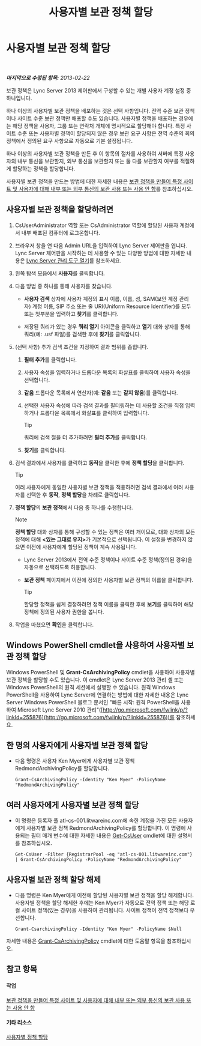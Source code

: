 ﻿---
title: 사용자별 보관 정책 할당
TOCTitle: 사용자별 보관 정책 할당
ms:assetid: a12ca483-b235-460f-b3fe-130fb3087264
ms:mtpsurl: https://technet.microsoft.com/ko-kr/library/Gg182560(v=OCS.15)
ms:contentKeyID: 49304570
ms.date: 08/24/2015
mtps_version: v=OCS.15
ms.translationtype: HT
---

# 사용자별 보관 정책 할당

 

_**마지막으로 수정된 항목:** 2013-02-22_

보관 정책은 Lync Server 2013 제어판에서 구성할 수 있는 개별 사용자 계정 설정 중 하나입니다.

하나 이상의 사용자별 보관 정책을 배포하는 것은 선택 사항입니다. 전역 수준 보관 정책이나 사이트 수준 보관 정책만 배포할 수도 있습니다. 사용자별 정책을 배포하는 경우에는 해당 정책을 사용자, 그룹 또는 연락처 개체에 명시적으로 할당해야 합니다. 특정 사이트 수준 또는 사용자별 정책이 할당되지 않은 경우 보관 요구 사항은 전역 수준의 회의 정책에서 정의된 요구 사항으로 자동으로 기본 설정됩니다.

하나 이상의 사용자별 보관 정책을 만든 후 이 항목의 절차를 사용하여 서버에 특정 사용자의 내부 통신을 보관할지, 외부 통신을 보관할지 또는 둘 다를 보관할지 여부를 적절하게 할당하는 정책을 할당합니다.

사용자별 보관 정책을 만드는 방법에 대한 자세한 내용은 [보관 정책을 만들어 특정 사이트 및 사용자에 대해 내부 또는 외부 통신의 보관 사용 또는 사용 안 함](lync-server-2013-creating-an-archiving-policy-to-enable-or-disable-archiving-of-internal-or-external-communications-for-specific-sites-or-users.md)를 참조하십시오.

## 사용자별 보관 정책을 할당하려면

1.  CsUserAdministrator 역할 또는 CsAdministrator 역할에 할당된 사용자 계정에서 내부 배포된 컴퓨터에 로그온합니다.

2.  브라우저 창을 연 다음 Admin URL을 입력하여 Lync Server 제어판을 엽니다. Lync Server 제어판을 시작하는 데 사용할 수 있는 다양한 방법에 대한 자세한 내용은 [Lync Server 관리 도구 열기](lync-server-2013-open-lync-server-administrative-tools.md)를 참조하세요.

3.  왼쪽 탐색 모음에서 **사용자**를 클릭합니다.

4.  다음 방법 중 하나를 통해 사용자를 찾습니다.
    
      - **사용자 검색** 상자에 사용자 계정의 표시 이름, 이름, 성, SAM(보안 계정 관리자) 계정 이름, SIP 주소 또는 줄 URI(Uniform Resource Identifier)를 모두 또는 첫부분을 입력하고 **찾기**를 클릭합니다.
    
      - 저장된 쿼리가 있는 경우 **쿼리 열기** 아이콘을 클릭하고 **열기** 대화 상자를 통해 쿼리(예: .usf 파일)를 검색한 후에 **찾기**를 클릭합니다.

5.  (선택 사항) 추가 검색 조건을 지정하여 결과 범위를 좁힙니다.
    
    1.  **필터 추가**를 클릭합니다.
    
    2.  사용자 속성을 입력하거나 드롭다운 목록의 화살표를 클릭하여 사용자 속성을 선택합니다.
    
    3.  **같음** 드롭다운 목록에서 연산자(예: **같음** 또는 **같지 않음**)를 클릭합니다.
    
    4.  선택한 사용자 속성에 따라 검색 결과를 필터링하는 데 사용할 조건을 직접 입력하거나 드롭다운 목록에서 화살표를 클릭하여 입력합니다.
        

        > [!TIP]
        > 쿼리에 검색 절을 더 추가하려면 <STRONG>필터 추가</STRONG>를 클릭합니다.

    
    5.  **찾기**를 클릭합니다.

6.  검색 결과에서 사용자를 클릭하고 **동작**을 클릭한 후에 **정책 할당**을 클릭합니다.
    

    > [!TIP]
    > 여러 사용자에게 동일한 사용자별 보관 정책을 적용하려면 검색 결과에서 여러 사용자를 선택한 후 <STRONG>동작</STRONG>, <STRONG>정책 할당</STRONG>을 차례로 클릭합니다.



7.  **정책 할당**의 **보관 정책**에서 다음 중 하나를 수행합니다.
    

    > [!NOTE]
    > <STRONG>정책 할당</STRONG> 대화 상자를 통해 구성할 수 있는 정책은 여러 개이므로, 대화 상자의 모든 정책에 대해 <STRONG>&lt;있는 그대로 유지&gt;</STRONG>가 기본적으로 선택됩니다. 이 설정을 변경하지 않으면 이전에 사용자에게 할당된 정책이 계속 사용됩니다.

    
      - Lync Server 2013에서 전역 수준 정책이나 사이트 수준 정책(정의된 경우)을 자동으로 선택하도록 허용합니다.
    
      - **보관 정책** 페이지에서 이전에 정의한 사용자별 보관 정책의 이름을 클릭합니다.
        

        > [!TIP]
        > 할당할 정책을 쉽게 결정하려면 정책 이름을 클릭한 후에 <STRONG>보기</STRONG>를 클릭하여 해당 정책에 정의된 사용자 권한을 봅니다.



8.  작업을 마쳤으면 **확인**을 클릭합니다.

## Windows PowerShell cmdlet을 사용하여 사용자별 보관 정책 할당

Windows PowerShell 및 **Grant-CsArchivingPolicy** cmdlet을 사용하여 사용자별 보관 정책을 할당할 수도 있습니다. 이 cmdlet은 Lync Server 2013 관리 셸 또는 Windows PowerShell의 원격 세션에서 실행할 수 있습니다. 원격 Windows PowerShell을 사용하여 Lync Server에 연결하는 방법에 대한 자세한 내용은 Lync Server Windows PowerShell 블로그 문서인 "빠른 시작: 원격 PowerShell을 사용하여 Microsoft Lync Server 2010 관리"([http://go.microsoft.com/fwlink/p/?linkId=255876](http://go.microsoft.com/fwlink/p/?linkid=255876))를 참조하세요.

## 한 명의 사용자에게 사용자별 보관 정책 할당

  - 다음 명령은 사용자 Ken Myer에게 사용자별 보관 정책 RedmondArchivingPolicy를 할당합니다.
    
        Grant-CsArchivingPolicy -Identity "Ken Myer" -PolicyName "RedmondArchivingPolicy"

## 여러 사용자에게 사용자별 보관 정책 할당

  - 이 명령은 등록자 풀 atl-cs-001.litwareinc.com에 속한 계정을 가진 모든 사용자에게 사용자별 보관 정책 RedmondArchivingPolicy를 할당합니다. 이 명령에 사용되는 필터 매개 변수에 대한 자세한 내용은 [Get-CsUser](get-csuser.md) cmdlet에 대한 설명서를 참조하십시오.
    
        Get-CsUser -Filter {RegistrarPool -eq "atl-cs-001.litwareinc.com"} | Grant-CsArchivingPolicy -PolicyName "RedmondArchivingPolicy"

## 사용자별 보관 정책 할당 해제

  - 다음 명령은 Ken Myer에게 이전에 할당된 사용자별 보관 정책을 할당 해제합니다. 사용자별 정책을 할당 해제한 후에는 Ken Myer가 자동으로 전역 정책 또는 해당 로컬 사이트 정책(있는 경우)을 사용하여 관리됩니다. 사이트 정책이 전역 정책보다 우선합니다.
    
        Grant-CsarchivingPolicy -Identity "Ken Myer" -PolicyName $Null

자세한 내용은 [Grant-CsArchivingPolicy](grant-csarchivingpolicy.md) cmdlet에 대한 도움말 항목을 참조하십시오.

## 참고 항목

#### 작업

[보관 정책을 만들어 특정 사이트 및 사용자에 대해 내부 또는 외부 통신의 보관 사용 또는 사용 안 함](lync-server-2013-creating-an-archiving-policy-to-enable-or-disable-archiving-of-internal-or-external-communications-for-specific-sites-or-users.md)  

#### 기타 리소스

[사용자별 정책 할당](lync-server-2013-assigning-per-user-policies.md)

